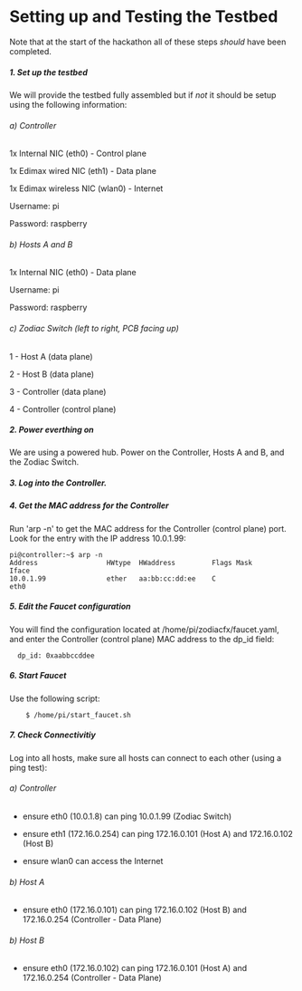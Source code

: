 # Setting up and Testing the Testbed

Note that at the start of the hackathon all of these steps *should* have been completed. 

##### 1. Set up the testbed

We will provide the testbed fully assembled but if *not* it should be setup using the following information:

###### a) Controller

1x Internal NIC (eth0) - Control plane

1x Edimax wired NIC (eth1) - Data plane

1x Edimax wireless NIC (wlan0) - Internet

Username: pi

Password: raspberry

###### b) Hosts A and B

1x Internal NIC (eth0) - Data plane

Username: pi

Password: raspberry

###### c) Zodiac Switch (left to right, PCB facing up)

1 - Host A (data plane)

2 - Host B (data plane)

3 - Controller (data plane)

4 - Controller (control plane)

##### 2. Power everthing on

We are using a powered hub. Power on the Controller, Hosts A and B, and the Zodiac Switch.

##### 3. Log into the Controller.

##### 4. Get the MAC address for the Controller

Run 'arp -n' to get the MAC address for the Controller (control plane) port. Look for the entry with the IP address 10.0.1.99:

```
pi@controller:~$ arp -n
Address                 HWtype  HWaddress         Flags Mask        Iface
10.0.1.99               ether   aa:bb:cc:dd:ee    C                 eth0
```

##### 5. Edit the Faucet configuration 

You will find the configuration located at /home/pi/zodiacfx/faucet.yaml, and enter the Controller (control plane) MAC address to the dp_id field:

```
  dp_id: 0xaabbccddee
```

##### 6. Start Faucet 

Use the following script:

```
    $ /home/pi/start_faucet.sh
```

##### 7. Check Connectivitiy

Log into all hosts, make sure all hosts can connect to each other (using a ping test):

###### a) Controller

  - ensure eth0 (10.0.1.8) can ping 10.0.1.99 (Zodiac Switch)

  - ensure eth1 (172.16.0.254) can ping 172.16.0.101 (Host A) and 172.16.0.102 (Host B)

  - ensure wlan0 can access the Internet

###### b) Host A

  - ensure eth0 (172.16.0.101) can ping 172.16.0.102 (Host B) and 172.16.0.254 (Controller - Data Plane)

###### b) Host B

  - ensure eth0 (172.16.0.102) can ping 172.16.0.101 (Host A) and 172.16.0.254 (Controller - Data Plane)
  
  

